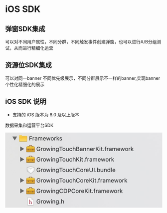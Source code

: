 # iOS SDK

## 弹窗SDK集成

可以对不同用户属性，不同分群，不同触发事件创建弹窗，也可以进行A/B分组测试，从而进行精细化运营

## 资源位SDK集成

可以对同一banner 不同优先级展示，不同分群展示不一样的banner,实现banner个性化精细化的展示

## iOS SDK 说明

* 支持的 iOS 版本为 8.0 及以上版本

数据采集和运营平台SDK

![](../../../../.gitbook/assets/image%20%28137%29.png)

